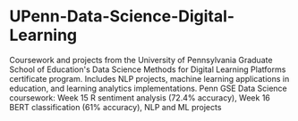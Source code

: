 # UPenn-Data-Science-Digital-Learning
Coursework and projects from the University of Pennsylvania Graduate School of Education's Data Science Methods for Digital Learning Platforms certificate program. Includes NLP projects, machine learning applications in education, and learning analytics implementations.
Penn GSE Data Science coursework: Week 15 R sentiment analysis (72.4% accuracy), Week 16 BERT classification (61% accuracy), NLP and ML projects
